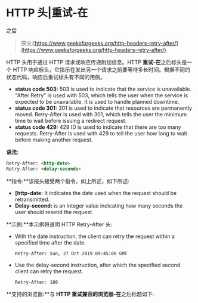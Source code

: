 # HTTP 头|重试-在

之后

> 原文:[https://www.geeksforgeeks.org/http-headers-retry-after/](https://www.geeksforgeeks.org/http-headers-retry-after/)

HTTP 头用于通过 HTTP 请求或响应传递附加信息。HTTP **重试-在**之后标头是一个 HTTP 响应标头，它指示在发出另一个请求之前要等待多长时间。根据不同的状态代码，响应后重试标头有不同的用例。

*   **status code 503:** 503 is used to indicate that the service is unavailable. "After Retry" is used with 503, which tells the user when the service is expected to be unavailable. It is used to handle planned downtime.
*   **status code 301:** 301 is used to indicate that resources are permanently moved. Retry-After is used with 301, which tells the user the minimum time to wait before issuing a redirect request.
*   **status code 429:** 429 ID is used to indicate that there are too many requests. Retry-After is used with 429 to tell the user how long to wait before making another request.

**语法:**

```html
Retry-After: <http-date>
Retry-After: <delay-seconds>

```

**指令:**该报头接受两个指令，如上所述，如下所述:

*   **[http-date:** It indicates the date used when the request should be retransmitted.
*   **Delay-second:** is an integer value indicating how many seconds the user should resend the request.

**示例:**本示例将说明 HTTP Retry-After 头:

*   With the date instruction, the client can retry the request within a specified time after the date.

    ```html
    Retry-After: Sun, 27 Oct 2019 09:45:00 GMT
    ```

*   Use the delay-second instruction, after which the specified second client can retry the request.

    ```html
    Retry-After: 180
    ```

**支持的浏览器:**与 **HTTP 重试兼容的浏览器-在**之后标题如下: